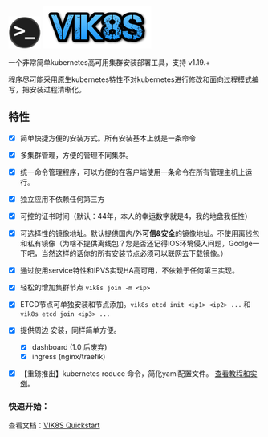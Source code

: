 ![](./docs/logo.png) ![](docs/logo_txt.png)

一个非常简单kubernetes高可用集群安装部署工具，支持 v1.19.+

程序尽可能采用原生kubernetes特性不对kubernetes进行修改和面向过程模式编写，把安装过程清晰化。

## 特性

- [X] 简单快捷方便的安装方式。所有安装基本上就是一条命令
- [X] 多集群管理，方便的管理不同集群。
- [X] 统一命令管理程序，可以方便的在客户端使用一条命令在所有管理主机上运行。
- [X] 独立应用不依赖任何第三方
- [X] 可控的证书时间（默认：44年，本人的幸运数字就是4，我的地盘我任性）
- [X] 可选择性的镜像地址。默认提供国内/外**可信&安全**的镜像地址。不使用离线包和私有镜像（为啥不提供离线包？您是否还记得IOS环境侵入问题，Goolge一下吧，当然这样的话你的所有安装节点必须可以联网去下载镜像。）
- [X] 通过使用service特性和IPVS实现HA高可用，不依赖于任何第三实现。
- [X] 轻松的增加集群节点 `vik8s join -m <ip>`
- [X] ETCD节点可单独安装和节点添加。`vik8s etcd init <ip1> <ip2> ...` 和 `vik8s etcd join <ip3> ...`
- [X] 提供周边 安装，同样简单方便。
    - [X] dashboard (1.0 后废弃)
    - [X] ingress (nginx/traefik)
- [x] 【重磅推出】kubernetes reduce 命令，简化yaml配置文件。 [查看教程和实例](./docs/REDUCE.MD)。


### 快速开始：

查看文档：[VIK8S Quickstart](./quickstart.md)

